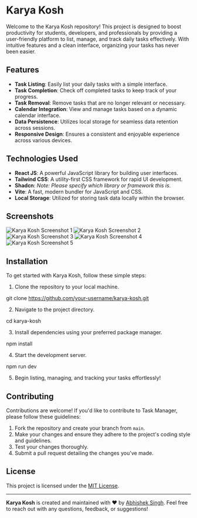 # Karya Kosh

Welcome to the Karya Kosh repository! This project is designed to boost productivity for students, developers, and professionals by providing a user-friendly platform to list, manage, and track daily tasks effectively. With intuitive features and a clean interface, organizing your tasks has never been easier.

## Features

- **Task Listing**: Easily list your daily tasks with a simple interface.
- **Task Completion**: Check off completed tasks to keep track of your progress.
- **Task Removal**: Remove tasks that are no longer relevant or necessary.
- **Calendar Integration**: View and manage tasks based on a dynamic calendar interface.
- **Data Persistence**: Utilizes local storage for seamless data retention across sessions.
- **Responsive Design**: Ensures a consistent and enjoyable experience across various devices.

## Technologies Used

- **React JS**: A powerful JavaScript library for building user interfaces.
- **Tailwind CSS**: A utility-first CSS framework for rapid UI development.
- **Shadcn**: *Note: Please specify which library or framework this is.*
- **Vite**: A fast, modern bundler for JavaScript and CSS.
- **Local Storage**: Utilized for storing task data locally within the browser.

## Screenshots

![Karya Kosh Screenshot 1](![home-page](image.png))
![Karya Kosh Screenshot 2](![task-form](image-1.png))
![Karya Kosh Screenshot 3](![task-list](image-2.png))
![Karya Kosh Screenshot 4](![task-calender](image-3.png))
![Karya Kosh Screenshot 5](![task-completed](image-4.png))

## Installation

To get started with Karya Kosh, follow these simple steps:

1. Clone the repository to your local machine.

git clone https://github.com/your-username/karya-kosh.git

2. Navigate to the project directory.

cd karya-kosh

3. Install dependencies using your preferred package manager.

npm install

4. Start the development server.

npm run dev

5. Begin listing, managing, and tracking your tasks effortlessly!

## Contributing

Contributions are welcome! If you'd like to contribute to Task Manager, please follow these guidelines:

1. Fork the repository and create your branch from `main`.
2. Make your changes and ensure they adhere to the project's coding style and guidelines.
3. Test your changes thoroughly.
4. Submit a pull request detailing the changes you've made.

## License

This project is licensed under the [MIT License](LICENSE.txt).

---

**Karya Kosh** is created and maintained with ❤️ by [Abhishek Singh](https://github.com/ABHISHEK-SIN-GH). Feel free to reach out with any questions, feedback, or suggestions!

